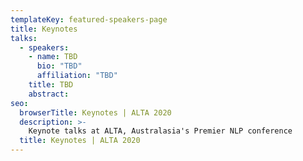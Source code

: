 ```yaml
---
templateKey: featured-speakers-page
title: Keynotes
talks:
  - speakers:
    - name: TBD
      bio: "TBD"
      affiliation: "TBD"
    title: TBD
    abstract: 
seo:
  browserTitle: Keynotes | ALTA 2020
  description: >-
    Keynote talks at ALTA, Australasia's Premier NLP conference
  title: Keynotes | ALTA 2020
---
```


